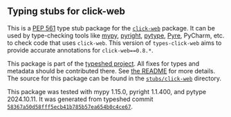 ## Typing stubs for click-web

This is a [PEP 561](https://peps.python.org/pep-0561/)
type stub package for the [`click-web`](https://github.com/fredrik-corneliusson/click-web) package.
It can be used by type-checking tools like
[mypy](https://github.com/python/mypy/),
[pyright](https://github.com/microsoft/pyright),
[pytype](https://github.com/google/pytype/),
[Pyre](https://pyre-check.org/),
PyCharm, etc. to check code that uses `click-web`. This version of
`types-click-web` aims to provide accurate annotations for
`click-web==0.8.*`.

This package is part of the [typeshed project](https://github.com/python/typeshed).
All fixes for types and metadata should be contributed there.
See [the README](https://github.com/python/typeshed/blob/main/README.md)
for more details. The source for this package can be found in the
[`stubs/click-web`](https://github.com/python/typeshed/tree/main/stubs/click-web)
directory.

This package was tested with
mypy 1.15.0,
pyright 1.1.400,
and pytype 2024.10.11.
It was generated from typeshed commit
[`58367a50d58fff5ecb41b785b57ea654b0c4ce67`](https://github.com/python/typeshed/commit/58367a50d58fff5ecb41b785b57ea654b0c4ce67).